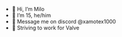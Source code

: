 - 👋 Hi, I’m Milo
- 👀 I’m 15, he/him
- 📨 Message me on discord @xamotex1000
- 👔 Striving to work for Valve 
